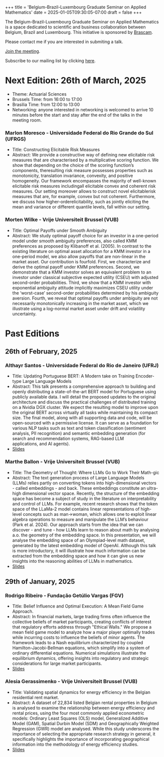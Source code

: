 +++
title = 'Belgium-Brazil-Luxembourg Graduate Seminar on Applied Mathematics'
date = 2025-01-05T09:30:05-07:00
draft = false
+++

The Belgium-Brazil-Luxembourg Graduate Seminar on Applied Mathematics is a space dedicated to scientific and business collaboration between Belgium, Brazil and Luxembourg. This initiative is sponsored by [Brascam]( https://www.linkedin.com/company/brascam-chamber-of-commerce/posts/?feedView=all ).

Please contact me if you are interested in submiting a talk.

[Join the meeting]( https://teams.microsoft.com/l/meetup-join/19%3ameeting_ZmZkOWY3ZWItZGQyZS00OWNkLTg2MzktNWYwZDg4ZmIxZmNi%40thread.v2/0?context=%7b%22Tid%22%3a%22695b7ca8-2da8-4545-a2da-42d03784e585%22%2c%22Oid%22%3a%228b198694-fdd0-4a8b-ba77-490f6d5a5469%22%7d ).

Subscribe to our mailing list by clicking [here]( https://forms.office.com/e/t2vZnDK8Ti ).

# Next Edition: 26th of March, 2025
- Theme: Actuarial Sciences
- Brussels Time: from 16:00 to 17:00
- Brasilia Time: from 12:00 to 13:00
- Networking: anyone interested in networking is welcomed to arrive 10 minutes before the start and stay after the end of the talks in the meeting room.

### Marlon Moresco - Universidade Federal do Rio Grande do Sul (UFRGS)
- Title: Constructing Elicitable Risk Measures
- Abstract: We provide a constructive way of defining new elicitable risk measures that are characterised by a multiplicative scoring function. We show that depending on the choice of the scoring function’s components, theresulting risk measure possesses properties such as monotonicity, translation invariance, convexity, and positive homogeneity. Our framework encompasses the majority of well-known elicitable risk measures includingall elicitable convex and coherent risk measures. Our setting moreover allows to construct novel elicitablerisk measures that are, for example, convex but not coherent. Furthermore, we discuss how higher-orderelicitability, such as jointly eliciting the mean and variance or different quantile levels, fall within our setting.

### Morten Wilke - Vrije Universiteit Brussel (VUB)
- Title: Optimal Payoffs under Smooth Ambiguity
- Abstract: We study optimal payoff choice for an investor in a one-period model under smooth ambiguity preferences, also called KMM preferences as proposed by Klibanoff et al. (2005). In contrast to the existing literature on optimal asset allocation for a KMM investor in a one-period model, we also allow payoffs that are non-linear in the market asset. Our contribution is fourfold. First, we characterize and derive the optimal payoff under KMM preferences. Second, we demonstrate that a KMM investor solves an equivalent problem to an investor under classical subjective expected utility (CSEU) with adjusted second-order probabilities. Third, we show that a KMM investor with exponential ambiguity attitude implicitly maximizes CSEU utility under the ‘worst-case’ second-order probabilities determined by his ambiguity aversion. Fourth, we reveal that optimal payoffs under ambiguity are not necessarily monotonically increasing in the market asset, which we illustrate using a log-normal market asset under drift and volatility uncertainty.

# Past Editions

## 26th of February, 2025
### Althayr Santos - Universidade Federal do Rio de Janeiro (UFRJ)
- Title: Updating Portuguese BERT: A Modern take on Training Encoder-type Large Language Models
- Abstract: This talk presents a comprehensive approach to building and openly distributing a state-of-the-art BERT model for Portuguese using publicly available data. I will detail the proposed updates to the original architecture and discuss the practical challenges of distributed training on a Nvidia DGX cluster. We expect the resulting model to improve upon the original BERT across virtually all tasks while maintaining its compact size. The final model, along with all supporting data and code, will be open-sourced with a permissive license. It can serve as a foundation for various NLP tasks such as text and token classification (sentiment analysis, PII recognition) and semantic embedding generation (for search and recommendation systems, RAG-based LLM applications, and AI agents).
- [Slides]( )
### Marthe Ballon - Vrije Universiteit Brussel (VUB)
- Title: The Geometry of Thought: Where LLMs Go to Work Their Math-gic
- Abstract: The text generation process of Large Language Models (LLMs) relies partly on converting tokens into high-dimensional vectors - called embeddings - and back. These embeddings constitute an ultra-high dimensional vector space. Recently, the structure of the embedding space has become a subject of study in the literature on interpretability and control of LLMs. For example, recent research shows that the token space of the LLaMa-2 model contains linear representations of high-level concepts such as man->woman, which allows one to exploit linear algebra operations to measure and manipulate the LLM’s behaviour (Park et al. 2024). Our approach starts from the idea that we can discover - and tune - how LLMs learn to reason about math by analysing a.o. the geometry of the embedding space. In this presentation, we will analyse the embedding space of an Olympiad-level math dataset, generated by the latest embedding model of OpenAI. Although this talk is more introductory, it will illustrate how much information can be extracted from the embedding space and how it can give us new insights into the reasoning abilities of LLMs in mathematics.
- [Slides]( )

## 29th of January, 2025
### Rodrigo Ribeiro - Fundação Getúlio Vargas (FGV)
- Title: Belief Influence and Optimal Execution: A Mean Field Game Approach.
- Abstract: In financial markets, large trading firms often influence the collective beliefs of market participants, creating conflicts of interest that regulatory efforts address through "Ethical Walls." We propose a mean field game model to analyze how a major player optimally trades while incurring costs to influence the beliefs of minor agents. The framework leads to a Nash equilibrium characterized by coupled Hamilton-Jacobi-Bellman equations, which simplify into a system of ordinary differential equations. Numerical simulations illustrate the equilibrium dynamics, offering insights into regulatory and strategic considerations for large market participants.
- [Slides]( https://vub-my.sharepoint.com/:b:/r/personal/vinicius_grijo_vub_be/Documents/Slides/29_01_2025/rodrigo.pdf?csf=1&web=1&e=17ugAh )
### Alesia Gerassimenko - Vrije Universiteit Brussel (VUB)
- Title: Validating spatial dynamics for energy efficiency in the Belgian residential rent market.
- Abstract: A dataset of 22,834 listed Belgian rental properties in Belgium is analysed to examine the relationship between energy efficiency and rental prices, using the four most commonly applied econometric models: Ordinary Least Squares (OLS) model, Generalized Additive Model (GAM), Spatial Durbin Model (SDM) and Geographically Weighted Regression (GWR) model are analysed. While this study underscores the importance of selecting the appropriate research strategy in general, it specifically highlights the importance of incorporating geographical information into the methodology of energy efficiency studies.
- [Slides]( https://vub-my.sharepoint.com/:p:/r/personal/vinicius_grijo_vub_be/Documents/Slides/29_01_2025/alesia.pptx?d=wa19ae7e3ce5c4d7793150d788904d090&csf=1&web=1&e=KzM3nO )